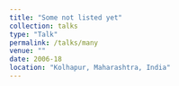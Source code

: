 ```yaml
---
title: "Some not listed yet"
collection: talks
type: "Talk"
permalink: /talks/many
venue: ""
date: 2006-18
location: "Kolhapur, Maharashtra, India"
---
```


